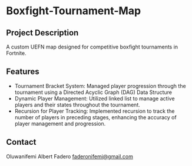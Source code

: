 # Boxfight-Tournament-Map

## Project Description
A custom UEFN map designed for competitive boxfight tournaments in Fortnite.

## Features
- Tournament Bracket System: Managed player progression through the tournament using a Directed Acyclic Graph (DAG) Data Structure
- Dynamic Player Management: Utilized linked list to manage active players and their states throughout the tournament.
- Recursion for Player Tracking: Implemented recursion to track the number of players in preceding stages, enhancing the accuracy of player management and progression.


## Contact
Oluwanifemi Albert Fadero
faderonifemi@gmail.com


